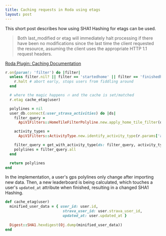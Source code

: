 ```yaml
---
title: Caching requests in Roda using etags
layout: post
---
```


This short post describes how using SHA1 Hashing for etags can be used.

> Both last_modified or etag will immediately halt processing if there have been no modifications since the last time the client requested the resource, assuming the client uses the appropriate HTTP 1.1 request headers.

[Roda Plugin: Caching Documentation](https://roda.jeremyevans.net/rdoc/classes/Roda/RodaPlugins/Caching.html)

```ruby
r.on(param!: 'filter') do |filter|
  unless filter.nil? || filter == 'startedhome' || filter == 'finishedhome' || filter == 'startedandfinishedhome'
    r.halt # abort early, stops users from fiddling around
  end

  # where the magic happens 🔥 and the cache is set/matched
  r.etag cache_etag(user)

  polylines = nil
  user_db.connect(:user_strava_activities) do |ds|
    filter_query = 
      ApiV1Filters::HomeTileFilterPolyline.new.apply_home_tile_filter(ds, filter)

    activity_types = 
      ApiV1Filters::ActivityType.new.identify_activity_type(r.params['activity_type'])

    filter_query = get_with_activity_type(ds: filter_query, activity_types:)
    polylines = filter_query.all
  end

  return polylines
end
```

In the implementation, a user's gps polylines only change after importing new data. Then, a new leaderboard is being calculated, which touches a user's `updated_at` attribute when finished, resulting in a changed SHA1 Hashing. 

```ruby
def cache_etag(user)
  minified_user_data = { user_id: user.id,
                          strava_user_id: user.strava_user_id,
                          updated_at: user.updated_at }
  
  Digest::SHA1.hexdigest(Oj.dump(minified_user_data))
end
```
